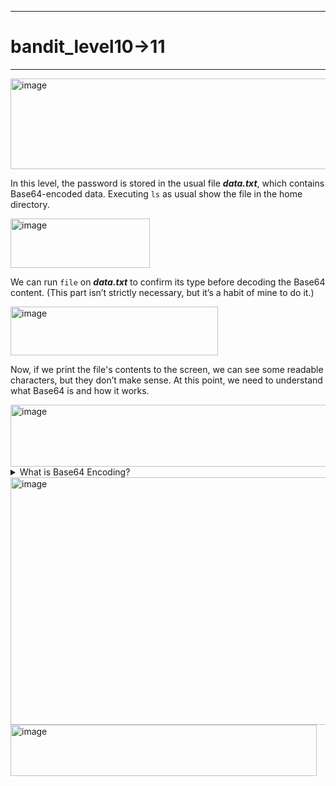 ***
# bandit_level10->11
***
<img width="661" height="145" alt="image" src="https://github.com/user-attachments/assets/a9571a53-e435-40e4-97dd-a62653a8a621" />

In this level, the password is stored in the usual file ***data.txt***, which contains Base64-encoded data.
Executing `ls` as usual show the file in the home directory.  
  
<img width="223" height="79" alt="image" src="https://github.com/user-attachments/assets/7827e83f-84b9-44e1-af51-1f1949717343" />  

We can run `file` on ***data.txt*** to confirm its type before decoding the Base64 content. (This part isn’t strictly necessary, but it’s a habit of mine to do it.)
  
<img width="332" height="78" alt="image" src="https://github.com/user-attachments/assets/d856e3ca-bbfb-461b-b111-f458a65681fa" />  

Now, if we print the file's contents to the screen, we can see some readable characters, but they don’t make sense. At this point, we need to understand what Base64 is and how it works.
  
<img width="695" height="99" alt="image" src="https://github.com/user-attachments/assets/44614b1e-497c-4bbd-bf70-e5adad340434" />  

<details>
  <summary> What is Base64 Encoding?  </summary>

> Understanding what Base64 is and how it works isn’t essential to retrieve the password for this level.  
> However, it can be useful for future levels or challenges that involve Base64.  
> **Base64** has the purpose to encode binary data or simply text into printable charachters.  
> But how does it encode the data?
> ***
> Let's take as example the word MAN
>   
> The first thing to do it's to take it's binary code in ASCII, that is M=0100 1101, A=0100 0001,N=0100 1110.  
> It is important to represent the letter in 8 bits and not 7 bits. (Look at [ASCII's story](https://en.wikipedia.org/wiki/ASCII) to understand why the first ASCII characters were represented with 7 bits instead of 8.)
> What ***Base64*** does it to take the 3 byte above or 24 bits (In this case) and divide them by 6. So the final representation will be this one:
> | M | A | N |
> | --- | --- | --- |
> | 01001101 | 0100001 | 0100 1110 |
</details>
<img width="810" height="396" alt="image" src="https://github.com/user-attachments/assets/a3f8f9b1-4506-45a3-8f4e-f35f5d028527" />  
<img width="490" height="82" alt="image" src="https://github.com/user-attachments/assets/83b15e6b-bd24-4897-9dae-47b415cc44cd" />   

  
















